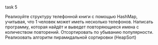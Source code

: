 task 5 

Реализуйте структуру телефонной книги с помощью HashMap, учитывая, что 1 человек может иметь несколько телефонов.
Написать программу, которая найдёт и выведет повторяющиеся имена с количеством повторений. Отсортировать по убыванию популярности.
Реализовать алгоритм пирамидальной сортировки (HeapSort)
